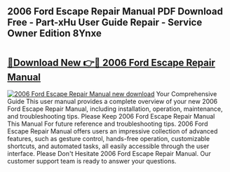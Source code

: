 ## 2006 Ford Escape Repair Manual PDF Download Free - Part-xHu User Guide Repair - Service Owner Edition 8Ynxe

# <h2><a href="http://bc45340.oget.top/?id=2006+Ford+Escape+Repair+Manual">🔗Download New 👉🔴 2006 Ford Escape Repair Manual</a></h2>

[![2006 Ford Escape Repair Manual new download](https://i.imgur.com/5g1atiW.png)](http://bc45340.oget.top/?id=2006+Ford+Escape+Repair+Manual)
Your Comprehensive Guide This user manual provides a complete overview of your new 2006 Ford Escape Repair Manual, including installation, operation, maintenance, and troubleshooting tips. Please Keep 2006 Ford Escape Repair Manual This Manual For future reference and troubleshooting tips. 2006 Ford Escape Repair Manual offers users an impressive collection of advanced features, such as gesture control, hands-free operation, customizable shortcuts, and automated tasks, all easily accessible through the user interface. Please Don't Hesitate 2006 Ford Escape Repair Manual. Our customer support team is ready to answer your questions.
